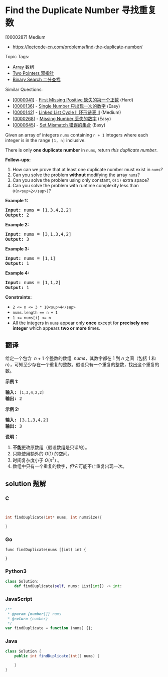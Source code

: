# Find the Duplicate Number 寻找重复数

[0000287] Medium

- https://leetcode-cn.com/problems/find-the-duplicate-number/

Topic Tags:

- [Array 数组](https://leetcode-cn.com/tag/array/)
- [Two Pointers 双指针](https://leetcode-cn.com/tag/two-pointers/)
- [Binary Search 二分查找](https://leetcode-cn.com/tag/binary-search/)

Similar Questions:

- [[0000041](https://leetcode-cn.com/problems/first-missing-positive/)] - [First Missing Positive 缺失的第一个正数](./0000041.first-missing-positive.md) (Hard)
- [[0000136](https://leetcode-cn.com/problems/single-number/)] - [Single Number 只出现一次的数字](./0000136.single-number.md) (Easy)
- [[0000142](https://leetcode-cn.com/problems/linked-list-cycle-ii/)] - [Linked List Cycle II 环形链表 II](./0000142.linked-list-cycle-ii.md) (Medium)
- [[0000268](https://leetcode-cn.com/problems/missing-number/)] - [Missing Number 丢失的数字](./0000268.missing-number.md) (Easy)
- [[0000645](https://leetcode-cn.com/problems/set-mismatch/)] - [Set Mismatch 错误的集合](./0000645.set-mismatch.md) (Easy)

Given an array of integers `nums` containing `n + 1` integers where each integer is in the range `[1, n]` inclusive.

There is only **one duplicate number** in `nums`, return _this duplicate number_.

**Follow-ups:**

1.  How can we prove that at least one duplicate number must exist in `nums`?
2.  Can you solve the problem **without** modifying the array `nums`?
3.  Can you solve the problem using only constant, `O(1)` extra space?
4.  Can you solve the problem with runtime complexity less than `O(n<sup>2</sup>)`?

**Example 1:**

<pre><strong>Input:</strong> nums = [1,3,4,2,2]
<strong>Output:</strong> 2
</pre>

**Example 2:**

<pre><strong>Input:</strong> nums = [3,1,3,4,2]
<strong>Output:</strong> 3
</pre>

**Example 3:**

<pre><strong>Input:</strong> nums = [1,1]
<strong>Output:</strong> 1
</pre>

**Example 4:**

<pre><strong>Input:</strong> nums = [1,1,2]
<strong>Output:</strong> 1
</pre>

**Constraints:**

- `2 <= n <= 3 * 10<sup>4</sup>`
- `nums.length == n + 1`
- `1 <= nums[i] <= n`
- All the integers in `nums` appear only **once** except for **precisely one integer** which appears **two or more** times.

## 翻译

给定一个包含  *n* + 1 个整数的数组  *nums*，其数字都在 1 到 _n_ 之间（包括 1 和 _n_），可知至少存在一个重复的整数。假设只有一个重复的整数，找出这个重复的数。

**示例 1:**

<pre><strong>输入:</strong> <code>[1,3,4,2,2]</code>
<strong>输出:</strong> 2
</pre>

**示例 2:**

<pre><strong>输入:</strong> [3,1,3,4,2]
<strong>输出:</strong> 3
</pre>

**说明：**

1.  **不能**更改原数组（假设数组是只读的）。
2.  只能使用额外的 _O_(1) 的空间。
3.  时间复杂度小于 _O_(_n_<sup>2</sup>) 。
4.  数组中只有一个重复的数字，但它可能不止重复出现一次。

## solution 题解

### C

```c


int findDuplicate(int* nums, int numsSize){

}
```

### Go

```golang
func findDuplicate(nums []int) int {

}
```

### Python3

```python
class Solution:
    def findDuplicate(self, nums: List[int]) -> int:
```

### JavaScript

```javascript
/**
 * @param {number[]} nums
 * @return {number}
 */
var findDuplicate = function (nums) {};
```

### Java

```java
class Solution {
    public int findDuplicate(int[] nums) {

    }
}
```

